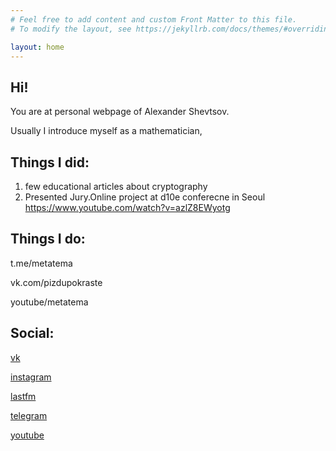 ```yaml
---
# Feel free to add content and custom Front Matter to this file.
# To modify the layout, see https://jekyllrb.com/docs/themes/#overriding-theme-defaults

layout: home
---
```


## Hi! 
You are at personal webpage of Alexander Shevtsov.

Usually I introduce myself as a mathematician,

## Things I did:
1. few educational articles about cryptography
2. Presented Jury.Online project at d10e conferecne in Seoul <https://www.youtube.com/watch?v=azlZ8EWyotg>

## Things I do:

t.me/metatema

vk.com/pizdupokraste

youtube/metatema


## Social:

[vk](https://vk.com/id9115173)

[instagram](https://instagram.com/randomlogin76/)

[lastfm](https://last.fm/user/shewtsov)

[telegram](https://t.me/randomlogin)

[youtube](https://www.youtube.com/channel/UCnEEmO_-Mks14AVFqlmDE1Q)


